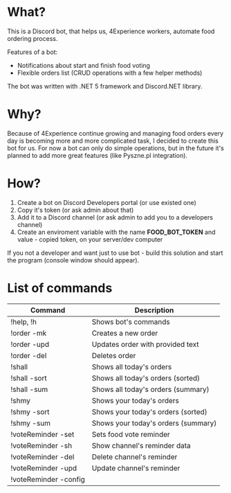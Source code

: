 # What?

This is a Discord bot, that helps us, 4Experience workers, automate food ordering process.

Features of a bot:

- Notifications about start and finish food voting
- Flexible orders list (CRUD operations with a few helper methods)

The bot was written with .NET 5 framework and Discord.NET library.

# Why?

Because of 4Experience continue growing and managing food orders every day is becoming more and more complicated task, I decided to create this bot for us. For now a bot can only do simple operations, but in the future it's planned to add more great features (like Pyszne.pl integration).

# How?

1. Create a bot on Discord Developers portal (or use existed one)
2. Copy it's token (or ask admin about that)
3. Add it to a Discord channel (or ask admin to add you to a developers channel)
4. Create an enviroment variable with the name **FOOD_BOT_TOKEN** and value - copied token, on your server/dev computer

If you not a developer and want just to use bot - build this solution and start the program (console window should appear).

# List of commands

|Command                                                      | Description                        | 
|-------------------------------------------------------------|-------------------------------------|
!help, !h                                                     | Shows bot's commands                | 
!order -mk <orderText>                                        | Creates a new order                 | 
!order -upd <idOfOrder> <newOrderText>                        | Updates order with provided text    | 
!order -del <idOfOrder>                                       | Deletes order                       | 
!shall                                                        | Shows all today's orders            | 
!shall -sort                                                  | Shows all today's orders (sorted)   | 
!shall -sum                                                   | Shows all today's orders (summary)  | 
!shmy                                                         | Shows your today's orders           | 
!shmy -sort                                                   | Shows your today's orders (sorted)  | 
!shmy -sum                                                    | Shows your today's orders (summary) | 
!voteReminder -set <remindTime> <remindMessage>               | Sets food vote reminder             | 
!voteReminder -sh                                             | Show channel's reminder data        | 
!voteReminder -del                                            | Delete channel's reminder           | 
!voteReminder -upd <remindTime> <remindMessage>               | Update channel's reminder           | 
!voteReminder -config <durationInMinutes> <voteFinishMessage> |                                     | 
